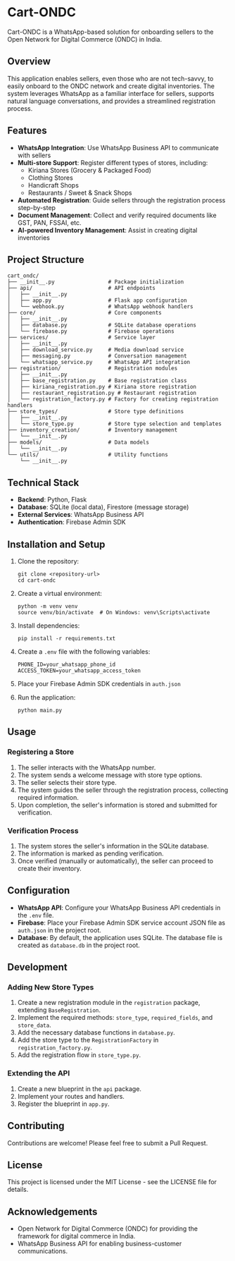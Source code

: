 # Cart-ONDC

Cart-ONDC is a WhatsApp-based solution for onboarding sellers to the Open Network for Digital Commerce (ONDC) in India.

## Overview

This application enables sellers, even those who are not tech-savvy, to easily onboard to the ONDC network and create digital inventories. The system leverages WhatsApp as a familiar interface for sellers, supports natural language conversations, and provides a streamlined registration process.

## Features

- **WhatsApp Integration**: Use WhatsApp Business API to communicate with sellers
- **Multi-store Support**: Register different types of stores, including:
  - Kiriana Stores (Grocery & Packaged Food)
  - Clothing Stores
  - Handicraft Shops
  - Restaurants / Sweet & Snack Shops
- **Automated Registration**: Guide sellers through the registration process step-by-step
- **Document Management**: Collect and verify required documents like GST, PAN, FSSAI, etc.
- **AI-powered Inventory Management**: Assist in creating digital inventories

## Project Structure

```
cart_ondc/
├── __init__.py                 # Package initialization
├── api/                        # API endpoints
│   ├── __init__.py
│   ├── app.py                  # Flask app configuration
│   └── webhook.py              # WhatsApp webhook handlers
├── core/                       # Core components
│   ├── __init__.py
│   ├── database.py             # SQLite database operations
│   └── firebase.py             # Firebase operations
├── services/                   # Service layer
│   ├── __init__.py
│   ├── download_service.py     # Media download service
│   ├── messaging.py            # Conversation management
│   └── whatsapp_service.py     # WhatsApp API integration
├── registration/               # Registration modules
│   ├── __init__.py
│   ├── base_registration.py    # Base registration class
│   ├── kiriana_registration.py # Kiriana store registration
│   ├── restaurant_registration.py # Restaurant registration
│   └── registration_factory.py # Factory for creating registration handlers
├── store_types/                # Store type definitions
│   ├── __init__.py
│   └── store_type.py           # Store type selection and templates
├── inventory_creation/         # Inventory management
│   └── __init__.py
├── models/                     # Data models
│   └── __init__.py
└── utils/                      # Utility functions
    └── __init__.py
```

## Technical Stack

- **Backend**: Python, Flask
- **Database**: SQLite (local data), Firestore (message storage)
- **External Services**: WhatsApp Business API
- **Authentication**: Firebase Admin SDK

## Installation and Setup

1. Clone the repository:
   ```
   git clone <repository-url>
   cd cart-ondc
   ```

2. Create a virtual environment:
   ```
   python -m venv venv
   source venv/bin/activate  # On Windows: venv\Scripts\activate
   ```

3. Install dependencies:
   ```
   pip install -r requirements.txt
   ```

4. Create a `.env` file with the following variables:
   ```
   PHONE_ID=your_whatsapp_phone_id
   ACCESS_TOKEN=your_whatsapp_access_token
   ```

5. Place your Firebase Admin SDK credentials in `auth.json`

6. Run the application:
   ```
   python main.py
   ```

## Usage

### Registering a Store

1. The seller interacts with the WhatsApp number.
2. The system sends a welcome message with store type options.
3. The seller selects their store type.
4. The system guides the seller through the registration process, collecting required information.
5. Upon completion, the seller's information is stored and submitted for verification.

### Verification Process

1. The system stores the seller's information in the SQLite database.
2. The information is marked as pending verification.
3. Once verified (manually or automatically), the seller can proceed to create their inventory.

## Configuration

- **WhatsApp API**: Configure your WhatsApp Business API credentials in the `.env` file.
- **Firebase**: Place your Firebase Admin SDK service account JSON file as `auth.json` in the project root.
- **Database**: By default, the application uses SQLite. The database file is created as `database.db` in the project root.

## Development

### Adding New Store Types

1. Create a new registration module in the `registration` package, extending `BaseRegistration`.
2. Implement the required methods: `store_type`, `required_fields`, and `store_data`.
3. Add the necessary database functions in `database.py`.
4. Add the store type to the `RegistrationFactory` in `registration_factory.py`.
5. Add the registration flow in `store_type.py`.

### Extending the API

1. Create a new blueprint in the `api` package.
2. Implement your routes and handlers.
3. Register the blueprint in `app.py`.

## Contributing

Contributions are welcome! Please feel free to submit a Pull Request.

## License

This project is licensed under the MIT License - see the LICENSE file for details.

## Acknowledgements

- Open Network for Digital Commerce (ONDC) for providing the framework for digital commerce in India.
- WhatsApp Business API for enabling business-customer communications. 